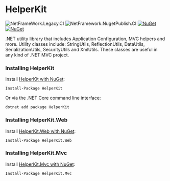 
HelperKit
=======
![NetFrameWork.Legacy.CI](https://github.com/Jonathandelacruzp/HelperKit/workflows/NetFrameWork.Legacy.CI/badge.svg)
![NetFramework.NugetPublish.CI](https://github.com/Jonathandelacruzp/HelperKit/workflows/NetFramework.NugetPublish.CI/badge.svg?event=release)
[![NuGet](https://img.shields.io/nuget/dt/helperkit.svg)](https://www.nuget.org/packages/helperkit) 
[![NuGet](https://img.shields.io/nuget/vpre/helperkit.svg)](https://www.nuget.org/packages/helperkit)

.NET utility library that includes Application Configuration, MVC helpers and more. Utility classes include: StringUtils, ReflectionUtils, DataUtils, SerializationUtils, SecurityUtils and XmlUtils. These classes are useful in any kind of .NET MVC project.



### Installing HelperKit

Install [HelperKit with NuGet](https://www.nuget.org/packages/HelperKit):

    Install-Package HelperKit
    
Or via the .NET Core command line interface:

    dotnet add package HelperKit

### Installing HelperKit.Web

Install [HelperKit.Web with NuGet](https://www.nuget.org/packages/HelperKit.Web):

    Install-Package HelperKit.Web

### Installing HelperKit.Mvc

Install [HelperKit.Mvc with NuGet](https://www.nuget.org/packages/HelperKit.Mvc):

    Install-Package HelperKit.Mvc
